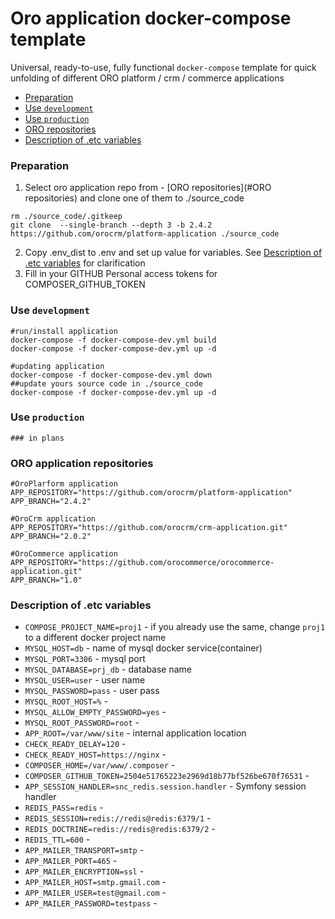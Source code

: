 # Oro application docker-compose template
Universal, ready-to-use, fully functional `docker-compose` template for quick unfolding of different ORO platform / crm / commerce applications 


- [Preparation](#preparation)
- [Use `development`](#use-development)
- [Use `production`](#use-production)
- [ORO repositories](#oro-application-repositories)
- [Description of .etc variables](#description-of-etc-variables)

### Preparation 
1. Select oro application repo from - [ORO repositories](#ORO repositories) and clone one of them to ./source_code
```
rm ./source_code/.gitkeep
git clone  --single-branch --depth 3 -b 2.4.2 https://github.com/orocrm/platform-application ./source_code
```
2. Copy .env_dist to .env and set up value for variables. See [Description of .etc variables](#Description-of-.etc-variables) for clarification
3. Fill in your GITHUB Personal access tokens for COMPOSER_GITHUB_TOKEN   

### Use `development`
```
#run/install application
docker-compose -f docker-compose-dev.yml build
docker-compose -f docker-compose-dev.yml up -d

#updating application
docker-compose -f docker-compose-dev.yml down
##update yours source code in ./source_code
docker-compose -f docker-compose-dev.yml up -d
```
### Use `production`
``` 
### in plans
```


### ORO application repositories
```
#OroPlarform application
APP_REPOSITORY="https://github.com/orocrm/platform-application"
APP_BRANCH="2.4.2"

#OroCrm application
APP_REPOSITORY="https://github.com/orocrm/crm-application.git"
APP_BRANCH="2.0.2"

#OroCommerce application
APP_REPOSITORY="https://github.com/orocommerce/orocommerce-application.git"
APP_BRANCH="1.0"
```

### Description of .etc variables 

* `COMPOSE_PROJECT_NAME=proj1` - if you already use the same, change `proj1` to a different docker project name 
* `MYSQL_HOST=db` - name of mysql docker service(container) 
* `MYSQL_PORT=3306` - mysql port
* `MYSQL_DATABASE=prj_db` - database name  
* `MYSQL_USER=user` - user name  
* `MYSQL_PASSWORD=pass` - user pass 
* `MYSQL_ROOT_HOST=%` -  
* `MYSQL_ALLOW_EMPTY_PASSWORD=yes` -  
* `MYSQL_ROOT_PASSWORD=root` -  
* `APP_ROOT=/var/www/site` - internal application location
* `CHECK_READY_DELAY=120` -
* `CHECK_READY_HOST=https://nginx` -
* `COMPOSER_HOME=/var/www/.composer` -
* `COMPOSER_GITHUB_TOKEN=2504e51765223e2969d18b77bf526be670f76531` -
* `APP_SESSION_HANDLER=snc_redis.session.handler` - Symfony session handler
* `REDIS_PASS=redis` -
* `REDIS_SESSION=redis://redis@redis:6379/1` -
* `REDIS_DOCTRINE=redis://redis@redis:6379/2` -
* `REDIS_TTL=600` -
* `APP_MAILER_TRANSPORT=smtp` -
* `APP_MAILER_PORT=465` -
* `APP_MAILER_ENCRYPTION=ssl` -
* `APP_MAILER_HOST=smtp.gmail.com` -
* `APP_MAILER_USER=test@gmail.com` -
* `APP_MAILER_PASSWORD=testpass` -
